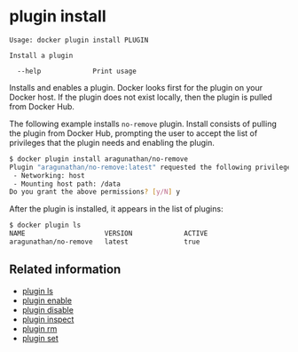 <!--[metadata]>
+++
title = "plugin install"
description = "the plugin install command description and usage"
keywords = ["plugin, install"]
[menu.main]
parent = "smn_cli"
+++
<![end-metadata]-->

# plugin install

    Usage: docker plugin install PLUGIN

    Install a plugin

      --help             Print usage

Installs and enables a plugin. Docker looks first for the plugin on your Docker
host. If the plugin does not exist locally, then the plugin is pulled from
Docker Hub.


The following example installs `no-remove` plugin. Install consists of pulling the
plugin from Docker Hub, prompting the user to accept the list of privileges that
the plugin needs and enabling the plugin.

```bash
$ docker plugin install aragunathan/no-remove
Plugin "aragunathan/no-remove:latest" requested the following privileges:
 - Networking: host
 - Mounting host path: /data
Do you grant the above permissions? [y/N] y
```

After the plugin is installed, it appears in the list of plugins:

```bash
$ docker plugin ls
NAME                	VERSION             ACTIVE
aragunathan/no-remove   latest              true
```

## Related information

* [plugin ls](plugin_ls.md)
* [plugin enable](plugin_enable.md)
* [plugin disable](plugin_disable.md)
* [plugin inspect](plugin_inspect.md)
* [plugin rm](plugin_rm.md)
* [plugin set](plugin_set.md)

